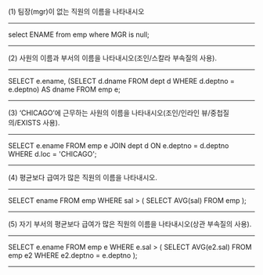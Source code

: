 (1) 팀장(mgr)이 없는 직원의 이름을 나타내시오
***
select ENAME
from emp
where MGR is null;
***
(2) 사원의 이름과 부서의 이름을 나타내시오(조인/스칼라 부속질의 사용).
***
SELECT e.ename,
       (SELECT d.dname FROM dept d WHERE d.deptno = e.deptno) AS dname
FROM emp e;
***
(3) ‘CHICAGO’에 근무하는 사원의 이름을 나타내시오(조인/인라인 뷰/중첩질의/EXISTS 사용).
***
SELECT e.ename
FROM emp e
JOIN dept d ON e.deptno = d.deptno
WHERE d.loc = 'CHICAGO';
***
(4) 평균보다 급여가 많은 직원의 이름을 나타내시오.
***
SELECT ename
FROM emp
WHERE sal > (
    SELECT AVG(sal)
    FROM emp
);
***
(5) 자기 부서의 평균보다 급여가 많은 직원의 이름을 나타내시오(상관 부속질의 사용).
***
SELECT e.ename
FROM emp e
WHERE e.sal > (
    SELECT AVG(e2.sal)
    FROM emp e2
    WHERE e2.deptno = e.deptno
);
***


